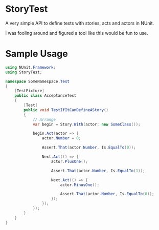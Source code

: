 StoryTest
==========

A very simple API to define tests with stories, acts and actors in NUnit.  
  
I was fooling around and figured a tool like this would be fun to use.  

Sample Usage
============
````csharp
using NUnit.Framework;
using StoryTest;

namespace SomeNamespace.Test
{
    [TestFixture]
    public class AcceptanceTest
    {
        [Test]
        public void TestIfItCanDefineAStory()
        {
            // Arrange
            var begin = Story.With(actor: new SomeClass());

            begin.Act(actor => {
                actor.Number = 0;

                Assert.That(actor.Number, Is.EqualTo(0));

                Next.Act(() => {
                    actor.PlusOne();

                    Assert.That(actor.Number, Is.EqualTo(1));

                    Next.Act(() => {
                        actor.MinusOne();

                        Assert.That(actor.Number, Is.EqualTo(0));
                    });
                });
            });
        }
    }
}
````